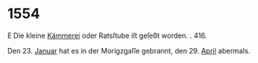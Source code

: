 # 1554

E Die kleine [Kämmerei](../../register/worte/kämmerei.md) oder Ratsſtube iſt geſeßt worden.
. 416.

Den 23. [Januar](../../register/worte/januar.md) hat es in der Morigzgaſſe gebrannt,
den 29. [April](../../register/worte/april.md) abermals.
